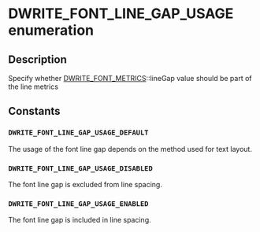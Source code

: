 # DWRITE_FONT_LINE_GAP_USAGE enumeration

## Description

Specify whether [DWRITE_FONT_METRICS](https://learn.microsoft.com/windows/win32/api/dwrite/ns-dwrite-dwrite_font_metrics)::lineGap value should be part of the line metrics

## Constants

### `DWRITE_FONT_LINE_GAP_USAGE_DEFAULT`

The usage of the font line gap depends on the method used for text layout.

### `DWRITE_FONT_LINE_GAP_USAGE_DISABLED`

The font line gap is excluded from line spacing.

### `DWRITE_FONT_LINE_GAP_USAGE_ENABLED`

The font line gap is included in line spacing.
